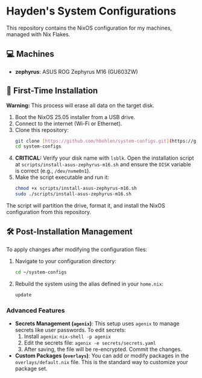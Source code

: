 # Hayden's System Configurations

This repository contains the NixOS configuration for my machines, managed with Nix Flakes.

## 💻 Machines

- **zephyrus**: ASUS ROG Zephyrus M16 (GU603ZW)

## 🚀 First-Time Installation

**Warning:** This process will erase all data on the target disk.

1.  Boot the NixOS 25.05 installer from a USB drive.
2.  Connect to the internet (Wi-Fi or Ethernet).
3.  Clone this repository:
    ```bash
    git clone [https://github.com/hbohlen/system-configs.git](https://github.com/hbohlen/system-configs.git)
    cd system-configs
    ```
4.  **CRITICAL:** Verify your disk name with `lsblk`. Open the installation script at `scripts/install-asus-zephyrus-m16.sh` and ensure the `DISK` variable is correct (e.g., `/dev/nvme0n1`).
5.  Make the script executable and run it:
    ```bash
    chmod +x scripts/install-asus-zephyrus-m16.sh
    sudo ./scripts/install-asus-zephyrus-m16.sh
    ```
The script will partition the drive, format it, and install the NixOS configuration from this repository.

## 🛠️ Post-Installation Management

To apply changes after modifying the configuration files:

1.  Navigate to your configuration directory:
    ```bash
    cd ~/system-configs
    ```
2.  Rebuild the system using the alias defined in your `home.nix`:
    ```bash
    update
    ```

### Advanced Features

- **Secrets Management (`agenix`)**: This setup uses `agenix` to manage secrets like user passwords. To edit secrets:
    1.  Install `agenix`: `nix-shell -p agenix`
    2.  Edit the secrets file: `agenix -e secrets/secrets.yaml`
    3.  After saving, the file will be re-encrypted. Commit the changes.
- **Custom Packages (`overlays`)**: You can add or modify packages in the `overlays/default.nix` file. This is the standard way to customize your package set.

